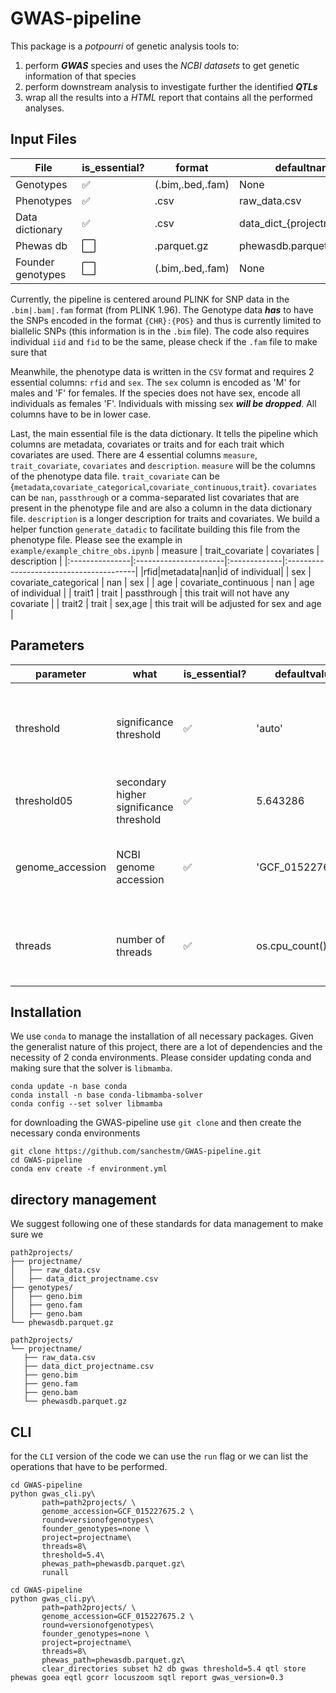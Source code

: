 # GWAS-pipeline

This package is a *potpourri* of genetic analysis tools to:
1) perform ***GWAS*** species and uses the *NCBI datasets* to get genetic information of that species
2) perform downstream analysis to investigate further the identified ***QTLs***
3) wrap all the results into a *HTML* report that contains all the performed analyses.

## Input Files 

| File    | is_essential? | format | defaultname |
| --------| ------------ | ------ | --------- |
| Genotypes  | ✅    | (.bim,.bed,.fam) | None |
| Phenotypes | ✅    | .csv    | raw_data.csv |
| Data dictionary | ✅    | .csv | data_dict_{projectname}.csv| 
| Phewas db  | ⬜️    | .parquet.gz | phewasdb.parquet.gz |
| Founder genotypes| ⬜️ |(.bim,.bed,.fam) | None |

Currently, the pipeline is centered around PLINK for SNP data in the `.bim|.bam|.fam` format (from PLINK 1.96). The Genotype data ***has*** to have the SNPs encoded in the format `{CHR}:{POS}` and thus is currently limited to biallelic SNPs (this information is in the `.bim` file). The code also requires individual `iid` and `fid` to be the same, please check if the `.fam` file to make sure that  

Meanwhile, the phenotype data is written in the `CSV` format and requires 2 essential columns: `rfid` and `sex`. The `sex` column is encoded as 'M' for males and 'F' for females. If the species does not have sex, encode all individuals as females 'F'. Individuals with missing sex ***will be dropped***. All columns have to be in lower case.

Last, the main essential file is the data dictionary. It tells the pipeline which columns are metadata, covariates or traits and for each trait which covariates are used. There are 4 essential columns `measure`, `trait_covariate`, `covariates` and `description`. `measure` will be the columns of the phenotype data file. `trait_covariate` can be {`metadata`,`covariate_categorical`,`covariate_continuous`,`trait`}. `covariates` can be `nan`, `passthrough` or a comma-separated list covariates that are present in the phenotype file and are also a column in the data dictionary file. `description` is a longer description for traits and covariates. We build a helper function `generate_datadic` to facilitate building this file from the phenotype file. Please see the example in `example/example_chitre_obs.ipynb`
| measure        | trait_covariate       | covariates   | description                             |
|:---------------|:----------------------|:-------------|:----------------------------------------|
|rfid|metadata|nan|id of individual|
| sex            | covariate_categorical | nan          | sex                                     |
| age            | covariate_continuous  | nan          | age of individual                       |
| trait1         | trait                 | passthrough  | this trait will not have any covariate |
| trait2         | trait                 | sex,age  | this trait will be adjusted for sex and age |

## Parameters

| parameter    | what |is_essential? | defaultvalue | note |
| --------|--- |------------ | --------- |  ---- |
| threshold| significance threshold  | ✅    |  'auto' | if auto, it will calculate the threshold with 1000 normal traits, this will increase the wall time by a lot |
| threshold05| secondary higher significance threshold | ✅    | 5.643286 |
| genome_accession| NCBI genome accession | ✅    | 'GCF_015227675.2' | if run in the notebook errors will trigger a helper function to find the genome_accession, requires user input |
| threads|  number of threads | ✅ | os.cpu_count() | in a HPC please set this value, because the os.cpu_count() can differ to the resources requested |

## Installation

We use `conda` to manage the installation of all necessary packages. Given the generalist nature of this project, there are a lot of dependencies and the necessity of 2 conda environments. Please consider updating conda and making sure that the solver is `libmamba`.

```
conda update -n base conda
conda install -n base conda-libmamba-solver
conda config --set solver libmamba
```

for downloading the GWAS-pipeline use `git clone` and then create the necessary conda environments

```
git clone https://github.com/sanchestm/GWAS-pipeline.git
cd GWAS-pipeline
conda env create -f environment.yml
```

## directory management

We suggest following one of these standards for data management to make sure we 

```plaintext
path2projects/
├── projectname/
│   ├── raw_data.csv
│   ├── data_dict_projectname.csv
├── genotypes/
│   ├── geno.bim
│   ├── geno.fam
│   ├── geno.bam
└── phewasdb.parquet.gz
```
```plaintext
path2projects/
└── projectname/
   ├── raw_data.csv
   ├── data_dict_projectname.csv
   ├── geno.bim
   ├── geno.fam
   ├── geno.bam
   └── phewasdb.parquet.gz
```

## CLI

for the `CLI` version of the code we can use the `run` flag or we can list the operations that have to be performed. 

```
cd GWAS-pipeline
python gwas_cli.py\
       path=path2projects/ \
       genome_accession=GCF_015227675.2 \
       round=versionofgenotypes\
       founder_genotypes=none \
       project=projectname\
       threads=8\
       threshold=5.4\
       phewas_path=phewasdb.parquet.gz\
       runall
```
```
cd GWAS-pipeline
python gwas_cli.py\
       path=path2projects/ \
       genome_accession=GCF_015227675.2 \
       round=versionofgenotypes\
       founder_genotypes=none \
       project=projectname\
       threads=8\
       phewas_path=phewasdb.parquet.gz\
       clear_directories subset h2 db gwas threshold=5.4 qtl store phewas goea eqtl gcorr locuszoom sqtl report gwas_version=0.3 
```






